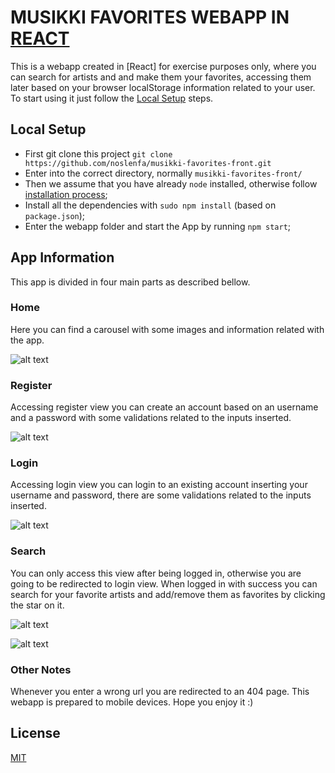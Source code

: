 # MUSIKKI FAVORITES WEBAPP IN [REACT](https://react-bootstrap.github.io/)

This is a webapp created in [React] for exercise purposes only, where you can search for artists and and make them your favorites, accessing them later based on your browser localStorage information related to your user. To start using it just follow the [Local Setup](#local-setup) steps.

## Local Setup
- First git clone this project `git clone https://github.com/noslenfa/musikki-favorites-front.git`
- Enter into the correct directory, normally `musikki-favorites-front/`
- Then we assume that you have already `node` installed, otherwise follow [installation process](https://nodejs.org/);
- Install all the dependencies with `sudo npm install` (based on `package.json`);
- Enter the webapp folder and start the App by running `npm start`;

## App Information
This app is divided in four main parts as described bellow.

### Home
Here you can find a carousel with some images and information related with the app.

![alt text](/../master/src/screenshots/screenshot_00.png?raw=true "Home")

### Register
Accessing register view you can create an account based on an username and a password with some validations related to the inputs inserted.

![alt text](/../master/src/screenshots/screenshot_01.png?raw=true "Register")

### Login
Accessing login view you can login to an existing account inserting your username and password, there are some validations related to the inputs inserted.

![alt text](/../master/src/screenshots/screenshot_02.png?raw=true "Login")

### Search
You can only access this view after being logged in, otherwise you are going to be redirected to login view. When logged in with success you can search for your favorite artists and add/remove them as favorites by clicking the star on it.

![alt text](/../master/src/screenshots/screenshot_03.png?raw=true "Search")

![alt text](/../master/src/screenshots/screenshot_04.png?raw=true "Favorites")

### Other Notes
Whenever you enter a wrong url you are redirected to an 404 page.
This webapp is prepared to mobile devices.
Hope you enjoy it :)

## License
[MIT](/../master/LICENSE.MD)
